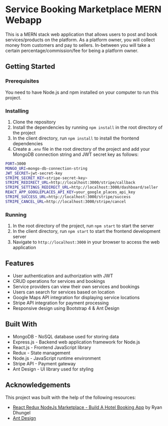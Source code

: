 # Service Booking Marketplace MERN Webapp

This is a MERN stack web application that allows users to post and book services/products on the platform. As a platform owner, you will collect money from customers and pay to sellers. In-between you will take a certain percentage/commission/fee for being a platform owner.

## Getting Started

### Prerequisites

You need to have Node.js and npm installed on your computer to run this project.

### Installing

1. Clone the repository
2. Install the dependencies by running `npm install` in the root directory of the project
3. In the client directory, run `npm install` to install the frontend dependencies
4. Create a `.env` file in the root directory of the project and add your MongoDB connection string and JWT secret key as follows:
```sh
PORT=3000
MONGO_URI=mongo-db-connection-string
JWT_SECRET=jwt-secret-key
STRIPE_SECRET_KEY=stripe-secret-key>
STRIPE_REDIRECT_URL=http://localhost:3000/stripe/callback
STRIPE_SETTINGS_REDIRECT_URL=http://localhost:3000/dashboard/seller
REACT_APP_GOOGLEPLACES_API_KEY=your_google_places_api_key
STRIPE_SUCCESS_URL=http://localhost:3000/stripe/success
STRIPE_CANCEL_URL=http://localhost:3000/stripe/cancel
```


### Running

1. In the root directory of the project, run `npm start` to start the server
2. In the client directory, run `npm start` to start the frontend development server
3. Navigate to `http://localhost:3000` in your browser to access the web application

## Features

- User authentication and authorization with JWT
- CRUD operations for services and bookings
- Service providers can view their own services and bookings
- Users can search for services based on location
- Google Maps API integration for displaying service locations
- Stripe API integration for payment processing
- Responsive design using Bootstrap 4 & Ant Design

## Built With

- MongoDB - NoSQL database used for storing data
- Express.js - Backend web application framework for Node.js
- React.js - Frontend JavaScript library
- Redux - State management
- Node.js - JavaScript runtime environment
- Stripe API - Payment gateway
- Ant Design - UI library used for styling

## Acknowledgements

This project was built with the help of the following resources:

- [React Redux NodeJs Marketplace - Build A Hotel Booking App](https://www.udemy.com/course/react-node-mern-marketplace/) by Ryan Dhungel
- [Ant Design](https://ant.design/)
